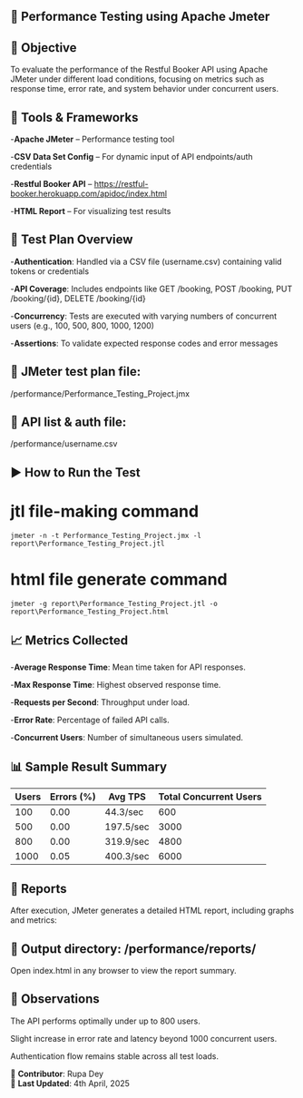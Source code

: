 ## 🚀 **Performance Testing using Apache Jmeter**
## 📌 **Objective**
To evaluate the performance of the Restful Booker API using Apache JMeter under different load conditions, focusing on metrics such as response time, error rate, and system behavior under concurrent users.

## 🧪 **Tools & Frameworks**
-**Apache JMeter** – Performance testing tool

-**CSV Data Set Config** – For dynamic input of API endpoints/auth credentials

-**Restful Booker API** – https://restful-booker.herokuapp.com/apidoc/index.html

-**HTML Report** – For visualizing test results

## 🧾 **Test Plan Overview**
-**Authentication**: Handled via a CSV file (username.csv) containing valid tokens or credentials

-**API Coverage**: Includes endpoints like GET /booking, POST /booking, PUT /booking/{id}, DELETE /booking/{id}

-**Concurrency**: Tests are executed with varying numbers of concurrent users (e.g., 100, 500, 800, 1000, 1200)

-**Assertions**: To validate expected response codes and error messages

## 📁 **JMeter test plan file**: 
/performance/Performance_Testing_Project.jmx

## 📁 **API list & auth file**:
/performance/username.csv

## ▶️ How to Run the Test
# jtl file-making command
```console
jmeter -n -t Performance_Testing_Project.jmx -l report\Performance_Testing_Project.jtl
```
# html file generate command
```console
jmeter -g report\Performance_Testing_Project.jtl -o report\Performance_Testing_Project.html
```
## 📈 **Metrics Collected**
-**Average Response Time**:	Mean time taken for API responses.

-**Max Response Time**:	Highest observed response time.

-**Requests per Second**:	Throughput under load.

-**Error Rate**:	Percentage of failed API calls.

-**Concurrent Users**:	Number of simultaneous users simulated.

## 📊 Sample Result Summary

| Users | Errors (%) | Avg TPS       | Total Concurrent Users |
|-------|------------|---------------|-------------------------|
| 100   | 0.00       | 44.3/sec      | 600                     |
| 500   | 0.00       | 197.5/sec     | 3000                    |
| 800   | 0.00       | 319.9/sec     | 4800                    |
| 1000  | 0.05       | 400.3/sec     | 6000                    |


## 📂 Reports
After execution, JMeter generates a detailed HTML report, including graphs and metrics:

## 📁 Output directory: /performance/reports/

Open index.html in any browser to view the report summary.

## 🧠 Observations
The API performs optimally under up to 800 users.

Slight increase in error rate and latency beyond 1000 concurrent users.

Authentication flow remains stable across all test loads.

📌 **Contributor**: Rupa Dey  
📅 **Last Updated**: 4th April, 2025
